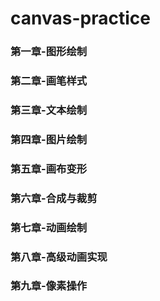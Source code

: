# canvas-practice
### 第一章-图形绘制
### 第二章-画笔样式
### 第三章-文本绘制
### 第四章-图片绘制
### 第五章-画布变形
### 第六章-合成与裁剪
### 第七章-动画绘制
### 第八章-高级动画实现
### 第九章-像素操作
